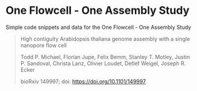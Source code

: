 # One Flowcell - One Assembly Study

Simple code snippets and data for the One Flowcell - One Assembly Study

>High contiguity Arabidopsis thaliana genome assembly with a single nanopore flow cell
>
>Todd P. Michael, Florian Jupe, Felix Bemm, Stanley T. Motley, Justin P. Sandoval, Christa Lanz, Olivier Loudet, Detlef Weigel, Joseph R. Ecker
>
>bioRxiv 149997; doi: https://doi.org/10.1101/149997
